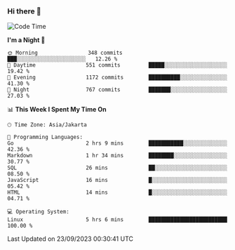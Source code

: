 ### Hi there 👋

<!--
**rmsubekti/rmsubekti** is a ✨ _special_ ✨ repository because its `README.md` (this file) appears on your GitHub profile.

Here are some ideas to get you started:

- 🔭 I’m currently working on ...
- 🌱 I’m currently learning ...
- 👯 I’m looking to collaborate on ...
- 🤔 I’m looking for help with ...
- 💬 Ask me about ...
- 📫 How to reach me: ...
- 😄 Pronouns: ...
- ⚡ Fun fact: ...
-->

<!--START_SECTION:waka-->
![Code Time](http://img.shields.io/badge/Code%20Time-1%2C772%20hrs%209%20mins-blue)

**I'm a Night 🦉** 

```text
🌞 Morning                348 commits         ███░░░░░░░░░░░░░░░░░░░░░░   12.26 % 
🌆 Daytime                551 commits         █████░░░░░░░░░░░░░░░░░░░░   19.42 % 
🌃 Evening                1172 commits        ██████████░░░░░░░░░░░░░░░   41.30 % 
🌙 Night                  767 commits         ███████░░░░░░░░░░░░░░░░░░   27.03 % 
```


📊 **This Week I Spent My Time On** 

```text
🕑︎ Time Zone: Asia/Jakarta

💬 Programming Languages: 
Go                       2 hrs 9 mins        ███████████░░░░░░░░░░░░░░   42.36 % 
Markdown                 1 hr 34 mins        ████████░░░░░░░░░░░░░░░░░   30.77 % 
SQL                      26 mins             ██░░░░░░░░░░░░░░░░░░░░░░░   08.50 % 
JavaScript               16 mins             █░░░░░░░░░░░░░░░░░░░░░░░░   05.42 % 
HTML                     14 mins             █░░░░░░░░░░░░░░░░░░░░░░░░   04.71 % 

💻 Operating System: 
Linux                    5 hrs 6 mins        █████████████████████████   100.00 % 
```


 Last Updated on 23/09/2023 00:30:41 UTC
<!--END_SECTION:waka-->
